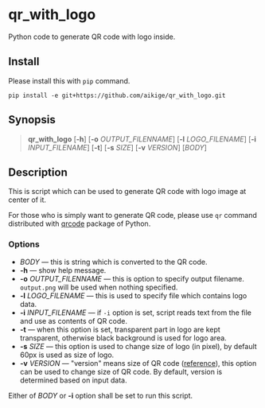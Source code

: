 # qr_with_logo

Python code to generate QR code with logo inside.

## Install

Please install this with `pip` command.

```
pip install -e git+https://github.com/aikige/qr_with_logo.git
```

## Synopsis

> **qr_with_logo** \[**-h**\] \[**-o** *OUTPUT_FILENNAME*\] \[**-l** *LOGO_FILENAME*\] \[**-i** *INPUT_FILENAME*\] \[**-t**\] \[**-s** *SIZE*\] \[**-v** *VERSION*\] \[*BODY*\]

## Description

This is script which can be used to generate QR code with logo image at center of it.

For those who is simply want to generate QR code, please use `qr` command distributed with [qrcode](https://github.com/lincolnloop/python-qrcode) package of Python.

### Options

- *BODY* &mdash; this is string which is converted to the QR code.
- **-h** &mdash; show help message.
- **-o** *OUTPUT_FILENNAME* &mdash; this is option to specify output filename. `output.png` will be used when nothing specified.
- **-l** *LOGO_FILENAME* &mdash; this is used to specify file which contains logo data.
- **-i** *INPUT_FILENAME* &mdash; if `-i` option is set, script reads text from the file and use as contents of QR code.
- **-t** &mdash; when this option is set, transparent part in logo are kept transparent, otherwise black background is used for logo area.
- **-s** *SIZE* &mdash; this option is used to change size of logo (in pixel), by default 60px is used as size of logo.
- **-v** *VERSION* &mdash; "version" means size of QR code ([reference](https://www.keyence.com/ss/products/auto_id/codereader/basic_2d/qr.jsp)), this option can be used to change size of QR code. By default, version is determined based on input data.

Either of *BODY* or **-i** option shall be set to run this script.
